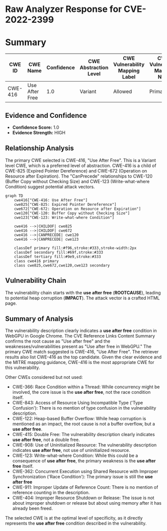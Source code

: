 # Raw Analyzer Response for CVE-2022-2399

# Summary
| CWE ID | CWE Name | Confidence | CWE Abstraction Level | CWE Vulnerability Mapping Label | CWE-Vulnerability Mapping Notes |
|---|---|---|---|---|---|
| CWE-416 | Use After Free | 1.0 | Variant | Allowed | Primary CWE |

## Evidence and Confidence

*   **Confidence Score:** 1.0
*   **Evidence Strength:** HIGH

## Relationship Analysis
The primary CWE selected is CWE-416, "Use After Free". This is a Variant level CWE, which is a preferred level of abstraction. CWE-416 is a child of CWE-825 (Expired Pointer Dereference) and CWE-672 (Operation on Resource after Expiration). The "CanPrecede" relationships to CWE-120 (Buffer Copy without Checking Size) and CWE-123 (Write-what-where Condition) suggest potential attack vectors.

```mermaid
graph TD
    cwe416["CWE-416: Use After Free"]
    cwe825["CWE-825: Expired Pointer Dereference"]
    cwe672["CWE-672: Operation on Resource after Expiration"]
    cwe120["CWE-120: Buffer Copy without Checking Size"]
    cwe123["CWE-123: Write-what-where Condition"]
    
    cwe416 -->|CHILDOF| cwe825
    cwe416 -->|CHILDOF| cwe672
    cwe416 -->|CANPRECEDE| cwe120
    cwe416 -->|CANPRECEDE| cwe123

    classDef primary fill:#f96,stroke:#333,stroke-width:2px
    classDef secondary fill:#69f,stroke:#333
    classDef tertiary fill:#9e9,stroke:#333
    class cwe416 primary
    class cwe825,cwe672,cwe120,cwe123 secondary
```

## Vulnerability Chain
The vulnerability chain starts with the **use after free** (**ROOTCAUSE**), leading to potential heap corruption (**IMPACT**). The attack vector is a crafted HTML page.

## Summary of Analysis
The vulnerability description clearly indicates a **use after free** condition in WebGPU in Google Chrome. The CVE Reference Links Content Summary confirms the root cause as "Use after free" and the weaknesses/vulnerabilities present as "Use after free in WebGPU." The primary CWE match suggested is CWE-416, "Use After Free". The retriever results also list CWE-416 as the top candidate. Given the clear evidence and the MITRE mapping guidance, CWE-416 is the most appropriate CWE for this vulnerability.

Other CWEs considered but not used:

*   CWE-366: Race Condition within a Thread: While concurrency might be involved, the core issue is the **use after free**, not the race condition itself.
*   CWE-843: Access of Resource Using Incompatible Type ('Type Confusion'): There is no mention of type confusion in the vulnerability description.
*   CWE-122: Heap-based Buffer Overflow: While heap corruption is mentioned as an impact, the root cause is not a buffer overflow, but a **use after free**.
*   CWE-415: Double Free: The vulnerability description clearly indicates **use after free**, not a double free.
*   CWE-908: Use of Uninitialized Resource: The vulnerability description indicates **use after free**, not use of uninitialized resource.
*   CWE-123: Write-what-where Condition: While this could be a consequence of **use after free**, the primary weakness is the **use after free** itself.
*   CWE-362: Concurrent Execution using Shared Resource with Improper Synchronization ('Race Condition'): The primary issue is still the **use after free**
*   CWE-911: Improper Update of Reference Count: There is no mention of reference counting in the description.
*   CWE-404: Improper Resource Shutdown or Release: The issue is not about improper shutdown or release but about using memory after it has already been freed.

The selected CWE is at the optimal level of specificity, as it directly represents the **use after free** condition described in the vulnerability.